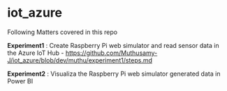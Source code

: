 # iot_azure
Following Matters covered in this repo

**Experiment1** : Create Raspberry Pi web simulator and read sensor data in the Azure IoT Hub - https://github.com/Muthusamy-J/iot_azure/blob/dev/muthu/experiment1/steps.md

**Experiment2** : Visualiza the Raspberry Pi web simulator generated data in Power BI
